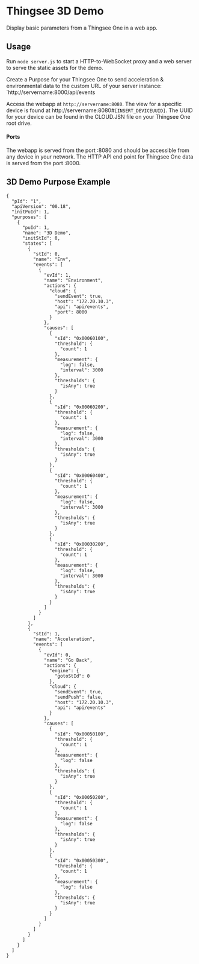 # Thingsee 3D Demo

Display basic parameters from a Thingsee One in a web app.

## Usage

Run `node server.js` to start a HTTP-to-WebSocket proxy and a web server to serve the static assets for the demo.

Create a Purpose for your Thingsee One to send acceleration & environmental data to the custom URL of your server instance: `http://servername:8000/api/events

Access the webapp at `http://servername:8080`. The view for a specific device is found at http://servername:8080#`[INSERT_DEVICEUUID]`. The UUID for your device can be found in the CLOUD.JSN file on your Thingsee One root drive.

#### Ports
The webapp is served from the port :8080 and should be accessible from any device in your network.
The HTTP API end point for Thingsee One data is served from the port :8000.

## 3D Demo Purpose Example

```
{
  "pId": "1",
  "apiVersion": "00.18",
  "initPuId": 1,
  "purposes": [
    {
      "puId": 1,
      "name": "3D Demo",
      "initStId": 0,
      "states": [
        {
          "stId": 0,
          "name": "Env",
          "events": [
            {
              "evId": 1,
              "name": "Environment",
              "actions": {
                "cloud": {
                  "sendEvent": true,
                  "host": "172.20.10.3",
                  "api": "api/events",
                  "port": 8000
                }
              },
              "causes": [
                {
                  "sId": "0x00060100",
                  "threshold": {
                    "count": 1
                  },
                  "measurement": {
                    "log": false,
                    "interval": 3000
                  },
                  "thresholds": {
                    "isAny": true
                  }
                },
                {
                  "sId": "0x00060200",
                  "threshold": {
                    "count": 1
                  },
                  "measurement": {
                    "log": false,
                    "interval": 3000
                  },
                  "thresholds": {
                    "isAny": true
                  }
                },
                {
                  "sId": "0x00060400",
                  "threshold": {
                    "count": 1
                  },
                  "measurement": {
                    "log": false,
                    "interval": 3000
                  },
                  "thresholds": {
                    "isAny": true
                  }
                },
                {
                  "sId": "0x00030200",
                  "threshold": {
                    "count": 1
                  },
                  "measurement": {
                    "log": false,
                    "interval": 3000
                  },
                  "thresholds": {
                    "isAny": true
                  }
                }
              ]
            }
          ]
        },
        {
          "stId": 1,
          "name": "Acceleration",
          "events": [
            {
              "evId": 0,
              "name": "Go Back",
              "actions": {
                "engine": {
                  "gotoStId": 0
                },
                "cloud": {
                  "sendEvent": true,
                  "sendPush": false,
                  "host": "172.20.10.3",
                  "api": "api/events"
                }
              },
              "causes": [
                {
                  "sId": "0x00050100",
                  "threshold": {
                    "count": 1
                  },
                  "measurement": {
                    "log": false
                  },
                  "thresholds": {
                    "isAny": true
                  }
                },
                {
                  "sId": "0x00050200",
                  "threshold": {
                    "count": 1
                  },
                  "measurement": {
                    "log": false
                  },
                  "thresholds": {
                    "isAny": true
                  }
                },
                {
                  "sId": "0x00050300",
                  "threshold": {
                    "count": 1
                  },
                  "measurement": {
                    "log": false
                  },
                  "thresholds": {
                    "isAny": true
                  }
                }
              ]
            }
          ]
        }
      ]
    }
  ]
}
```